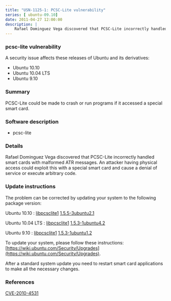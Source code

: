 ```yaml
---
title: "USN-1125-1: PCSC-Lite vulnerability"
series: [ ubuntu-09.10]
date: 2011-04-27 12:00:00
description: |
    Rafael Dominguez Vega discovered that PCSC-Lite incorrectly handled smart cards with malformed ATR messages. An attacker having physical access could exploit this with a special smart card and cause a denial of service or execute arbitrary code. 
--- 
```

 
### pcsc-lite vulnerability

A security issue affects these releases of Ubuntu and its derivatives:

* Ubuntu 10.10
* Ubuntu 10.04 LTS
* Ubuntu 9.10

### Summary

PCSC-Lite could be made to crash or run programs if it accessed a special smart card.

### Software description

* pcsc-lite 

### Details

Rafael Dominguez Vega discovered that PCSC-Lite incorrectly handled smart cards with malformed ATR messages. An attacker having physical access could exploit this with a special smart card and cause a denial of service or execute arbitrary code. 

### Update instructions

The problem can be corrected by updating your system to the following package version:

Ubuntu 10.10
 : [libpcsclite1](https://launchpad.net/ubuntu/+source/pcsc-lite) <span> [1.5.5-3ubuntu2.1](https://launchpad.net/ubuntu/+source/pcsc-lite/1.5.5-3ubuntu2.1) </span> 

Ubuntu 10.04 LTS
 : [libpcsclite1](https://launchpad.net/ubuntu/+source/pcsc-lite) <span> [1.5.3-1ubuntu4.2](https://launchpad.net/ubuntu/+source/pcsc-lite/1.5.3-1ubuntu4.2) </span> 

Ubuntu 9.10
 : [libpcsclite1](https://launchpad.net/ubuntu/+source/pcsc-lite) <span> [1.5.3-1ubuntu1.2](https://launchpad.net/ubuntu/+source/pcsc-lite/1.5.3-1ubuntu1.2) </span> 

To update your system, please follow these instructions: [https://wiki.ubuntu.com/Security/Upgrades](https://wiki.ubuntu.com/Security/Upgrades).

After a standard system update you need to restart smart card applications to make all the necessary changes. 

### References

 [CVE-2010-4531](http://people.ubuntu.com/~ubuntu-security/cve/CVE-2010-4531)
 
